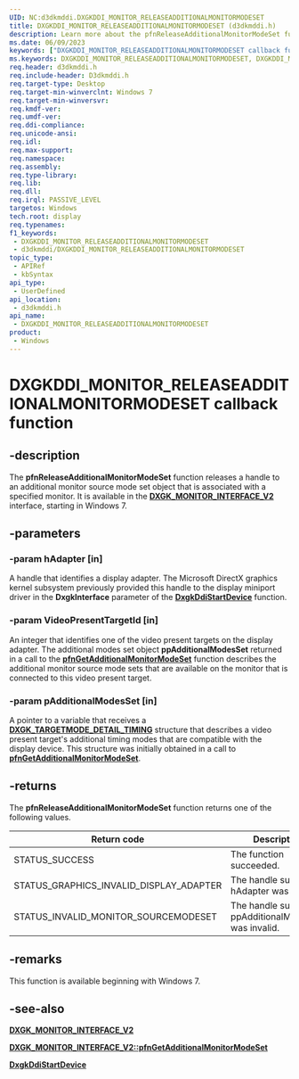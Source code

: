 ```yaml
---
UID: NC:d3dkmddi.DXGKDDI_MONITOR_RELEASEADDITIONALMONITORMODESET
title: DXGKDDI_MONITOR_RELEASEADDITIONALMONITORMODESET (d3dkmddi.h)
description: Learn more about the pfnReleaseAdditionalMonitorModeSet function.
ms.date: 06/09/2023
keywords: ["DXGKDDI_MONITOR_RELEASEADDITIONALMONITORMODESET callback function"]
ms.keywords: DXGKDDI_MONITOR_RELEASEADDITIONALMONITORMODESET, DXGKDDI_MONITOR_RELEASEADDITIONALMONITORMODESET callback, VidPnFunctions_7b298754-19ed-420f-88f9-2910c3f5968a.xml, d3dkmddi/pfnReleaseAdditionalMonitorModeSet, display.dxgk_monitor_interface_v2_pfnreleaseadditionalmonitormodeset, pfnReleaseAdditionalMonitorModeSet, pfnReleaseAdditionalMonitorModeSet callback function [Display Devices]
req.header: d3dkmddi.h
req.include-header: D3dkmddi.h
req.target-type: Desktop
req.target-min-winverclnt: Windows 7
req.target-min-winversvr: 
req.kmdf-ver: 
req.umdf-ver: 
req.ddi-compliance: 
req.unicode-ansi: 
req.idl: 
req.max-support: 
req.namespace: 
req.assembly: 
req.type-library: 
req.lib: 
req.dll: 
req.irql: PASSIVE_LEVEL
targetos: Windows
tech.root: display
req.typenames: 
f1_keywords:
 - DXGKDDI_MONITOR_RELEASEADDITIONALMONITORMODESET
 - d3dkmddi/DXGKDDI_MONITOR_RELEASEADDITIONALMONITORMODESET
topic_type:
 - APIRef
 - kbSyntax
api_type:
 - UserDefined
api_location:
 - d3dkmddi.h
api_name:
 - DXGKDDI_MONITOR_RELEASEADDITIONALMONITORMODESET
product:
 - Windows
---
```


# DXGKDDI_MONITOR_RELEASEADDITIONALMONITORMODESET callback function

## -description

The **pfnReleaseAdditionalMonitorModeSet** function releases a handle to an additional monitor source mode set object that is associated with a specified monitor. It is available in the [**DXGK_MONITOR_INTERFACE_V2**](ns-d3dkmddi-_dxgk_monitor_interface_v2.md) interface, starting in Windows 7.

## -parameters

### -param hAdapter [in]

A handle that identifies a display adapter. The Microsoft DirectX graphics kernel subsystem previously provided this handle to the display miniport driver in the **DxgkInterface** parameter of the [**DxgkDdiStartDevice**](../dispmprt/nc-dispmprt-dxgkddi_start_device.md) function.

### -param VideoPresentTargetId [in]

An integer that identifies one of the video present targets on the display adapter. The additional modes set object **ppAdditionalModesSet** returned in a call to the [**pfnGetAdditionalMonitorModeSet**](nc-d3dkmddi-dxgkddi_monitor_getadditionalmonitormodeset.md) function describes the additional monitor source mode sets that are available on the monitor that is connected to this video present target.

### -param pAdditionalModesSet [in]

A pointer to a variable that receives a [**DXGK_TARGETMODE_DETAIL_TIMING**](../d3dkmdt/ns-d3dkmdt-_dxgk_targetmode_detail_timing.md) structure that describes a video present target's additional timing modes that are compatible with the display device. This structure was initially obtained in a call to [**pfnGetAdditionalMonitorModeSet**](nc-d3dkmddi-dxgkddi_monitor_getadditionalmonitormodeset.md).

## -returns

The **pfnReleaseAdditionalMonitorModeSet** function returns one of the following values.

|Return code|Description|
|--- |--- |
|STATUS_SUCCESS|The function succeeded.|
|STATUS_GRAPHICS_INVALID_DISPLAY_ADAPTER|The handle supplied in hAdapter was invalid.|
|STATUS_INVALID_MONITOR_SOURCEMODESET|The handle supplied in ppAdditionalModesSet was invalid.|

## -remarks

This function is available beginning with Windows 7.

## -see-also

[**DXGK_MONITOR_INTERFACE_V2**](ns-d3dkmddi-_dxgk_monitor_interface_v2.md)

[**DXGK_MONITOR_INTERFACE_V2::pfnGetAdditionalMonitorModeSet**](nc-d3dkmddi-dxgkddi_monitor_getadditionalmonitormodeset.md)

[**DxgkDdiStartDevice**](../dispmprt/nc-dispmprt-dxgkddi_start_device.md)
